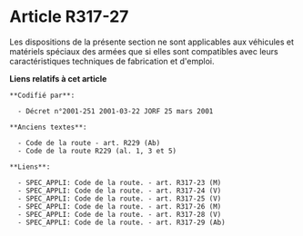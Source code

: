 # Article R317-27

Les dispositions de la présente section ne sont applicables aux véhicules et matériels spéciaux des armées que si elles sont
compatibles avec leurs caractéristiques techniques de fabrication et d'emploi.

**Liens relatifs à cet article**

	**Codifié par**:

	  - Décret n°2001-251 2001-03-22 JORF 25 mars 2001

	**Anciens textes**:

	  - Code de la route - art. R229 (Ab)
	  - Code de la route R229 (al. 1, 3 et 5)

	**Liens**:

	  - SPEC_APPLI: Code de la route. - art. R317-23 (M)
	  - SPEC_APPLI: Code de la route. - art. R317-24 (V)
	  - SPEC_APPLI: Code de la route. - art. R317-25 (V)
	  - SPEC_APPLI: Code de la route. - art. R317-26 (M)
	  - SPEC_APPLI: Code de la route. - art. R317-28 (V)
	  - SPEC_APPLI: Code de la route. - art. R317-29 (Ab)

